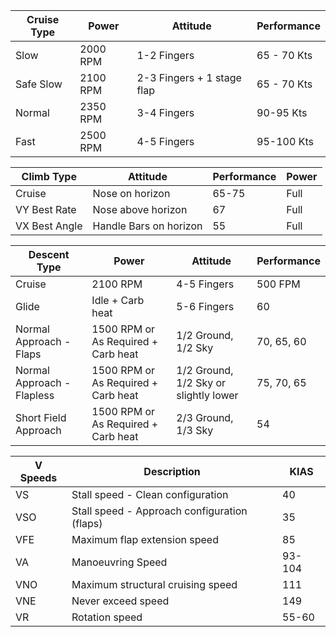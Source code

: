 | Cruise Type | Power    | Attitude                   | Performance |
| ----------- | -------- | -------------------------- | ----------- |
| Slow        | 2000 RPM | 1-2 Fingers                | 65 - 70 Kts |
| Safe Slow   | 2100 RPM | 2-3 Fingers + 1 stage flap | 65 - 70 Kts |
| Normal      | 2350 RPM | 3-4 Fingers                | 90-95 Kts   |
| Fast        | 2500 RPM | 4-5 Fingers                | 95-100 Kts  |

| Climb Type    | Attitude               | Performance | Power |
| ------------- | ---------------------- | ----------- | ----- |
| Cruise        | Nose on horizon        | 65-75       | Full  |
| VY Best Rate  | Nose above horizon     | 67          | Full  |
| VX Best Angle | Handle Bars on horizon | 55          | Full  |

| Descent Type               | Power                               | Attitude                                  | Performance |
| -------------------------- | ----------------------------------- | ----------------------------------------- | ----------- |
| Cruise                     | 2100 RPM                            | 4-5 Fingers                               | 500 FPM     |
| Glide                      | Idle + Carb heat                    | 5-6 Fingers                               | 60          |
| Normal Approach - Flaps    | 1500 RPM or As Required + Carb heat | $1/2$ Ground, $1/2$ Sky                   | 70, 65, 60  |
| Normal Approach - Flapless | 1500 RPM or As Required + Carb heat | $1/2$ Ground, $1/2$ Sky or slightly lower | 75, 70, 65  |
| Short Field Approach       | 1500 RPM or As Required + Carb heat | $2/3$ Ground, $1/3$ Sky                   | 54          |

| V Speeds | Description                                  | KIAS   |
| -------- | -------------------------------------------- | ------ |
| VS       | Stall speed - Clean configuration            | 40     |
| VSO      | Stall speed - Approach configuration (flaps) | 35     |
| VFE      | Maximum flap extension speed                 | 85     |
| VA       | Manoeuvring Speed                            | 93-104 |
| VNO      | Maximum structural cruising speed            | 111    |
| VNE      | Never exceed speed                           | 149    |
| VR       | Rotation speed                               | 55-60  |

